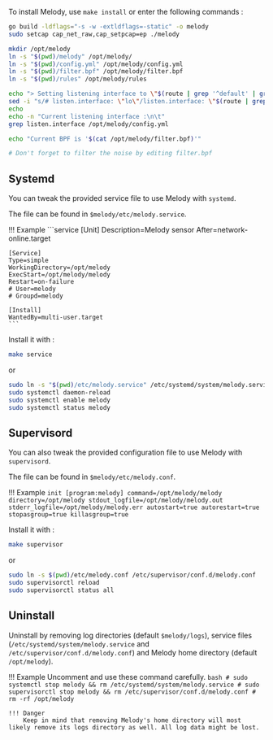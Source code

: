 To install Melody, use `make install` or enter the following commands :

```bash
go build -ldflags="-s -w -extldflags=-static" -o melody
sudo setcap cap_net_raw,cap_setpcap=ep ./melody

mkdir /opt/melody
ln -s "$(pwd)/melody" /opt/melody/
ln -s "$(pwd)/config.yml" /opt/melody/config.yml
ln -s "$(pwd)/filter.bpf" /opt/melody/filter.bpf
ln -s "$(pwd)/rules" /opt/melody/rules

echo "> Setting listening interface to \"$(route | grep '^default' | grep -o '[^ ]*$')\""
sed -i "s/# listen.interface: \"lo\"/listen.interface: \"$(route | grep '^default' | grep -o '[^ ]*$')\"/g" /opt/melody/config.yml
echo
echo -n "Current listening interface :\n\t"
grep listen.interface /opt/melody/config.yml

echo "Current BPF is '$(cat /opt/melody/filter.bpf)'"

# Don't forget to filter the noise by editing filter.bpf
```

## Systemd

You can tweak the provided service file to use Melody with `systemd`.

The file can be found in `$melody/etc/melody.service`.

!!! Example
    ```service
    [Unit]
    Description=Melody sensor
    After=network-online.target
    
    [Service]
    Type=simple
    WorkingDirectory=/opt/melody
    ExecStart=/opt/melody/melody
    Restart=on-failure
    # User=melody
    # Groupd=melody
    
    [Install]
    WantedBy=multi-user.target
    ```

Install it with :

```bash
make service
```

or

```bash
sudo ln -s "$(pwd)/etc/melody.service" /etc/systemd/system/melody.service
sudo systemctl daemon-reload
sudo systemctl enable melody
sudo systemctl status melody
```

## Supervisord

You can also tweak the provided configuration file to use Melody with `supervisord`.

The file can be found in `$melody/etc/melody.conf`.

!!! Example
    ```init
    [program:melody]
    command=/opt/melody/melody
    directory=/opt/melody
    stdout_logfile=/opt/melody/melody.out
    stderr_logfile=/opt/melody/melody.err
    autostart=true
    autorestart=true
    stopasgroup=true
    killasgroup=true
    ```

Install it with :

```bash
make supervisor
```

or

```bash
sudo ln -s $(pwd)/etc/melody.conf /etc/supervisor/conf.d/melody.conf
sudo supervisorctl reload
sudo supervisorctl status all
```

## Uninstall
Uninstall by removing log directories (default `$melody/logs`), service files (`/etc/systemd/system/melody.service` and `/etc/supervisor/conf.d/melody.conf`) and Melody home directory (default `/opt/melody`).

!!! Example
    Uncomment and use these command carefully.
    ```bash
    # sudo systemctl stop melody && rm /etc/systemd/system/melody.service
    # sudo supervisorctl stop melody && rm /etc/supervisor/conf.d/melody.conf
    # rm -rf /opt/melody
    ```
    
    !!! Danger
        Keep in mind that removing Melody's home directory will most likely remove its logs directory as well. All log data might be lost.
